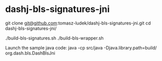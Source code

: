 # dashj-bls-signatures-jni

git clone git@github.com:tomasz-ludek/dashj-bls-signatures-jni.git
cd dashj-bls-signatures-jni/

./build-bls-signatures.sh
./build-bls-wrapper.sh

Launch the sample java code:
java -cp src/java -Djava.library.path=build/ org.dash.bls.DashBlsJni